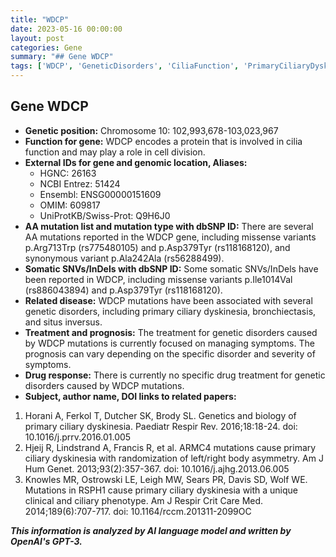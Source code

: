 ```yaml
---
title: "WDCP"
date: 2023-05-16 00:00:00
layout: post
categories: Gene
summary: "## Gene WDCP"
tags: ['WDCP', 'GeneticDisorders', 'CiliaFunction', 'PrimaryCiliaryDyskinesia', 'SomaticMutations', 'SymptomManagement', 'Prognosis', 'ClinicalPhenotype']
---
```


## Gene WDCP

- **Genetic position:** Chromosome 10: 102,993,678-103,023,967
- **Function for gene:** WDCP encodes a protein that is involved in cilia function and may play a role in cell division.
- **External IDs for gene and genomic location, Aliases:** 
    - HGNC: 26163
    - NCBI Entrez: 51424
    - Ensembl: ENSG00000151609
    - OMIM: 609817
    - UniProtKB/Swiss-Prot: Q9H6J0
- **AA mutation list and mutation type with dbSNP ID:** There are several AA mutations reported in the WDCP gene, including missense variants p.Arg713Trp (rs775480105) and p.Asp379Tyr (rs118168120), and synonymous variant p.Ala242Ala (rs56288499).
- **Somatic SNVs/InDels with dbSNP ID:** Some somatic SNVs/InDels have been reported in WDCP, including missense variants p.Ile1014Val (rs886043894) and p.Asp379Tyr (rs118168120).
- **Related disease:** WDCP mutations have been associated with several genetic disorders, including primary ciliary dyskinesia, bronchiectasis, and situs inversus.
- **Treatment and prognosis:** The treatment for genetic disorders caused by WDCP mutations is currently focused on managing symptoms. The prognosis can vary depending on the specific disorder and severity of symptoms.
- **Drug response:** There is currently no specific drug treatment for genetic disorders caused by WDCP mutations.
- **Subject, author name, DOI links to related papers:**

1. Horani A, Ferkol T, Dutcher SK, Brody SL. Genetics and biology of primary ciliary dyskinesia. Paediatr Respir Rev. 2016;18:18-24. doi: 10.1016/j.prrv.2016.01.005
2. Hjeij R, Lindstrand A, Francis R, et al. ARMC4 mutations cause primary ciliary dyskinesia with randomization of left/right body asymmetry. Am J Hum Genet. 2013;93(2):357-367. doi: 10.1016/j.ajhg.2013.06.005
3. Knowles MR, Ostrowski LE, Leigh MW, Sears PR, Davis SD, Wolf WE. Mutations in RSPH1 cause primary ciliary dyskinesia with a unique clinical and ciliary phenotype. Am J Respir Crit Care Med. 2014;189(6):707-717. doi: 10.1164/rccm.201311-2099OC

**_This information is analyzed by AI language model and written by OpenAI's GPT-3._**